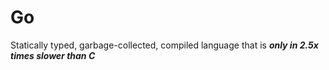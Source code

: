 # Go

Statically typed, garbage-collected, compiled language that is **_only in 2.5x times slower than C_** 